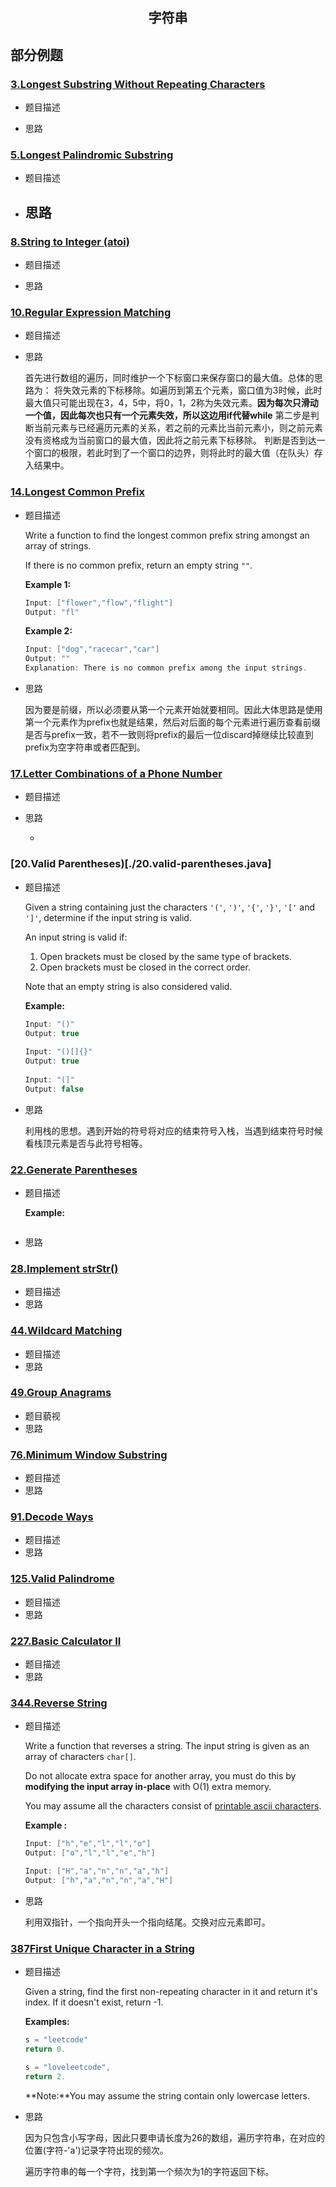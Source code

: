 ## <center>字符串</center>

## 部分例题

### [3.Longest Substring Without Repeating Characters](./3.longest-substring-without-repeating-characters.java)

- 题目描述

- 思路

  

### [5.Longest Palindromic Substring](./5.longest-palindromic-substring.java)

- 题目描述
- 思路
  - 

### [8.String to Integer (atoi)](./8.string-to-integer-atoi.java)

- 题目描述

- 思路

  

### [10.Regular Expression Matching](./10.regular-expression-matching.java)

- 题目描述

  

- 思路

  首先进行数组的遍历，同时维护一个下标窗口来保存窗口的最大值。总体的思路为：
  将失效元素的下标移除。如遍历到第五个元素，窗口值为3时候，此时最大值只可能出现在3，4，5中，将0，1，2称为失效元素。**因为每次只滑动一个值，因此每次也只有一个元素失效，所以这边用if代替while**
  第二步是判断当前元素与已经遍历元素的关系，若之前的元素比当前元素小，则之前元素没有资格成为当前窗口的最大值，因此将之前元素下标移除。
  判断是否到达一个窗口的极限，若此时到了一个窗口的边界，则将此时的最大值（在队头）存入结果中。

### [14.Longest Common Prefix](./14.longest-common-prefix.java)

- 题目描述

  Write a function to find the longest common prefix string amongst an array of strings.

  If there is no common prefix, return an empty string `""`.

  **Example 1:**

  ```java
  Input: ["flower","flow","flight"]
  Output: "fl"
  ```

  **Example 2:**

  ```java
  Input: ["dog","racecar","car"]
  Output: ""
  Explanation: There is no common prefix among the input strings.
  ```

- 思路

  因为要是前缀，所以必须要从第一个元素开始就要相同。因此大体思路是使用第一个元素作为prefix也就是结果，然后对后面的每个元素进行遍历查看前缀是否与prefix一致，若不一致则将prefix的最后一位discard掉继续比较直到prefix为空字符串或者匹配到。

  

### [17.Letter Combinations of a Phone Number](./17.letter-combinations-of-a-phone-number.java)

- 题目描述

  

- 思路

  - 

### [20.Valid Parentheses)[./20.valid-parentheses.java]

- 题目描述

  Given a string containing just the characters `'('`, `')'`, `'{'`, `'}'`, `'['` and `']'`, determine if the input string is valid.

  An input string is valid if:

  1. Open brackets must be closed by the same type of brackets.
  2. Open brackets must be closed in the correct order.

  Note that an empty string is also considered valid.

  **Example:**

  ```java
  Input: "()"
  Output: true
    
  Input: "()[]{}"
  Output: true
    
  Input: "(]"
  Output: false
  ```
  
- 思路

  利用栈的思想。遇到开始的符号将对应的结束符号入栈，当遇到结束符号时候看栈顶元素是否与此符号相等。


### [22.Generate Parentheses](./22.generate-parentheses.java)

- 题目描述

  

  **Example:**

  ```java

  ```
  
- 思路




### [28.Implement strStr()](./28.implement-str-str.java)

- 题目描述
- 思路

### [44.Wildcard Matching](./44.wildcard-matching.java)

- 题目描述
- 思路

### [49.Group Anagrams](./49.group-anagrams.java)

- 题目藐视
- 思路

### [76.Minimum Window Substring](./76.minimum-window-substring.java)

- 题目描述
- 思路

### [91.Decode Ways](./91.decode-ways.java)

- 题目描述
- 思路

### [125.Valid Palindrome](./125.valid-palindrome.java)

- 题目描述
- 思路

### [227.Basic Calculator II](./227.basic-calculator-ii.java)

- 题目描述
- 思路

### [344.Reverse String](./344.reverse-string.java)

- 题目描述

  Write a function that reverses a string. The input string is given as an array of characters `char[]`.

  Do not allocate extra space for another array, you must do this by **modifying the input array in-place** with O(1) extra memory.

  You may assume all the characters consist of [printable ascii characters](https://en.wikipedia.org/wiki/ASCII#Printable_characters).

  **Example :**

  ```java
  Input: ["h","e","l","l","o"]
  Output: ["o","l","l","e","h"]
  
  Input: ["H","a","n","n","a","h"]
  Output: ["h","a","n","n","a","H"]
  ```

  

- 思路

  利用双指针，一个指向开头一个指向结尾。交换对应元素即可。

### [387First Unique Character in a String](./387.first-unique-character-in-a-string.java)

- 题目描述

  Given a string, find the first non-repeating character in it and return it's index. If it doesn't exist, return -1.

  **Examples:**

  ```java
  s = "leetcode"
  return 0.
  
  s = "loveleetcode",
  return 2.
  ```

  **Note:**You may assume the string contain only lowercase letters.

  

- 思路

  因为只包含小写字母，因此只要申请长度为26的数组，遍历字符串，在对应的位置(字符-'a')记录字符出现的频次。

  遍历字符串的每一个字符，找到第一个频次为1的字符返回下标。

